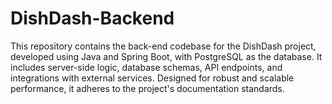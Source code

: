 # DishDash-Backend
This repository contains the back-end codebase for the DishDash project, developed using Java and Spring Boot, with PostgreSQL as the database. It includes server-side logic, database schemas, API endpoints, and integrations with external services. Designed for robust and scalable performance, it adheres to the project's documentation standards.
